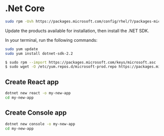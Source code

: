# .Net Core

``` bash
sudo rpm -Uvh https://packages.microsoft.com/config/rhel/7/packages-microsoft-prod.rpm
```

Update the products available for installation, then install the .NET SDK.

In your terminal, run the following commands:

``` bash
sudo yum update
sudo yum install dotnet-sdk-2.2
```

```bash
$ sudo rpm --import https://packages.microsoft.com/keys/microsoft.asc
$ sudo wget -O /etc/yum.repos.d/microsoft-prod.repo https://packages.microsoft.com/config/fedora/33/prod.repo
```

## Create React app

``` bash
dotnet new react -o my-new-app
cd my-new-app
```

## Create Console app

``` bash
dotnet new console -o my-new-app
cd my-new-app
```

